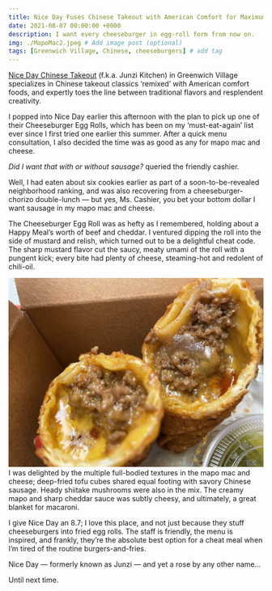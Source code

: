 ```yaml
---
title: Nice Day Fuses Chinese Takeout with American Comfort for Maximum Deliciousness
date: 2021-08-07 00:00:00 +0000
description: I want every cheeseburger in egg-roll form from now on.
img: ./MapoMac2.jpeg # Add image post (optional)
tags: [Greenwich Village, Chinese, cheeseburgers] # add tag
---
```


<a href='https://www.eatniceday.com/' target='blank'>Nice Day Chinese Takeout</a> (f.k.a. Junzi Kitchen) in Greenwich Village specializes in Chinese takeout classics ‘remixed’ with American comfort foods, and expertly toes the line between traditional flavors and resplendent creativity. 

I popped into Nice Day earlier this afternoon with the plan to pick up one of their Cheeseburger Egg Rolls, which has been on my ‘must-eat-again’ list ever since I first tried one earlier this summer. After a quick menu consultation, I also decided the time was as good as any for mapo mac and cheese. 

<i>Did I want that with or without sausage?</i> queried the friendly cashier. 

Well, I had eaten about six cookies earlier as part of a soon-to-be-revealed neighborhood ranking, and was also recovering from a cheeseburger-chorizo double-lunch — but yes, Ms. Cashier, you bet your bottom dollar I want sausage in my mapo mac and cheese. 

The Cheeseburger Egg Roll was as hefty as I remembered, holding about a Happy Meal’s worth of beef and cheddar. I ventured dipping the roll into the side of mustard and relish, which turned out to be a delightful cheat code. The sharp mustard flavor cut the saucy, meaty umami of the roll with a pungent kick; every bite had plenty of cheese, steaming-hot and redolent of chili-oil. 
<div class="Image__Small">
  <img src="./CheeseburgerEggRoll.jpeg" alt="alt text for small image" />
</div>
I was delighted by the multiple full-bodied textures in the mapo mac and cheese; deep-fried tofu cubes shared equal footing with savory Chinese sausage. Heady shiitake mushrooms were also in the mix. The creamy mapo and sharp cheddar sauce was subtly cheesy, and ultimately, a great blanket for macaroni. 

I give Nice Day an 8.7; I love this place, and not just because they stuff cheeseburgers into fried egg rolls. The staff is friendly, the menu is inspired, and frankly, they’re the absolute best option for a cheat meal when I’m tired of the routine burgers-and-fries. 

Nice Day — formerly known as Junzi — and yet a rose by any other name…

Until next time. 

